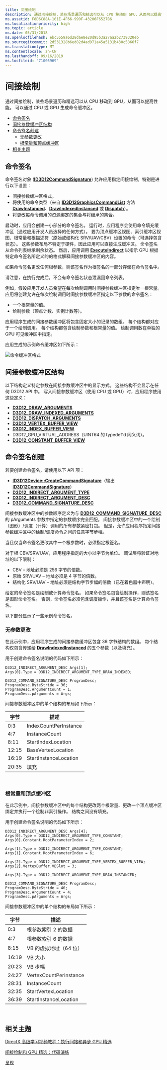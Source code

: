 ```yaml
---
title: 间接绘制
description: 通过间接绘制，某些场景遍历和精选可以从 CPU 移动到 GPU，从而可以提高性能。 可以通过 CPU 或 GPU 生成命令缓冲区。
ms.assetid: F8D6C88A-101E-4F66-999F-43206F6527B6
ms.localizationpriority: high
ms.topic: article
ms.date: 05/31/2018
ms.openlocfilehash: ebc5559a6d28dae8e20d95b3a27aa2b2739320eb
ms.sourcegitcommit: 2d531328b6ed82d4ad971a45a5131b430c5866f7
ms.translationtype: MT
ms.contentlocale: zh-CN
ms.lasthandoff: 09/16/2019
ms.locfileid: "71005969"
---
```

# <a name="indirect-drawing"></a>间接绘制

通过间接绘制，某些场景遍历和精选可以从 CPU 移动到 GPU，从而可以提高性能。 可以通过 CPU 或 GPU 生成命令缓冲区。

-   [命令签名](#command-signatures)
-   [间接参数缓冲区结构](#indirect-argument-buffer-structures)
-   [命令签名创建](#command-signature-creation)
    -   [无参数更改](#no-argument-changes)
    -   [根常量和顶点缓冲区](#root-constants-and-vertex-buffers)
-   [相关主题](#related-topics)

## <a name="command-signatures"></a>命令签名

命令签名对象 ([**ID3D12CommandSignature**](https://msdn.microsoft.com/library/Dn891446(v=VS.85).aspx)) 允许应用指定间接绘制，特别是进行以下设置：

-   间接参数缓冲区格式。
-   将使用的命令类型（来自 [**ID3D12GraphicsCommandList**](/windows/desktop/api/d3d12/nn-d3d12-id3d12graphicscommandlist) 方法 [**DrawInstanced**](/windows/desktop/api/d3d12/nf-d3d12-id3d12graphicscommandlist-drawinstanced)、[**DrawIndexedInstanced**](/windows/desktop/api/d3d12/nf-d3d12-id3d12graphicscommandlist-drawindexedinstanced) 或 [**Dispatch**](/windows/desktop/api/d3d12/nf-d3d12-id3d12graphicscommandlist-dispatch)）。
-   将更改每命令调用的资源绑定的集合与将继承的集合。

启动时，应用会创建一小部分的命令签名。 运行时，应用程序会使用命令填充缓冲区（通过应用开发人员选择的任何方式）。 要为顶点缓冲区视图、索引缓冲区视图、根常量和根描述符（原始或结构化 SRV/UAV/CBV）设置的命令（可选择包含状态）。 这些参数布局不特定于硬件，因此应用可以直接生成缓冲区。 命令签名从命令列表继承剩余状态。 然后，应用调用 [**ExecuteIndirect**](/windows/desktop/api/d3d12/nf-d3d12-id3d12graphicscommandlist-executeindirect) 以指示 GPU 根据特定命令签名所定义的的格式解释间接参数缓冲区的内容。

如果命令签名更改任何根参数，则该签名作为根签名的一部分存储在命令签名中。

请注意，在执行完成后，不会有命令签名状态泄漏回命令列表。

例如，假设应用开发人员希望在每次绘制调用时间接参数缓冲区指定唯一根常量。 应用将创建允许在每次绘制调用时间接参数缓冲区指定以下参数的命令签名：

-   一个根常量的值。
-   绘制参数（顶点计数、实例计数等）。

应用程序生成的间接参数缓冲区将包含固定大小的记录的数组。 每个结构都对应于一个绘制调用。 每个结构都包含绘制参数和根常量的值。 绘制调用数在单独的 GPU 可见缓冲区中指定。

应用生成的示例命令缓冲区如下所示：

![命令缓冲区格式](images/indirect-drawing-command-buffer.png)

## <a name="indirect-argument-buffer-structures"></a>间接参数缓冲区结构

以下结构定义特定参数在间接参数缓冲区中的显示方式。 这些结构不会显示在任何 D3D12 API 中。 写入间接参数缓冲区（使用 CPU 或 GPU）时，应用程序使用这些定义：

-   [**D3D12\_DRAW\_ARGUMENTS**](/windows/desktop/api/d3d12/ns-d3d12-d3d12_draw_arguments)
-   [**D3D12\_DRAW\_INDEXED\_ARGUMENTS**](/windows/desktop/api/d3d12/ns-d3d12-d3d12_draw_indexed_arguments)
-   [**D3D12\_DISPATCH\_ARGUMENTS**](/windows/desktop/api/d3d12/ns-d3d12-d3d12_dispatch_arguments)
-   [**D3D12\_VERTEX\_BUFFER\_VIEW**](/windows/desktop/api/d3d12/ns-d3d12-d3d12_vertex_buffer_view)
-   [**D3D12\_INDEX\_BUFFER\_VIEW**](/windows/desktop/api/d3d12/ns-d3d12-d3d12_index_buffer_view)
-   D3D12\_GPU\_VIRTUAL\_ADDRESS（UINT64 的 typedef'd 同义词）。
-   [**D3D12\_CONSTANT\_BUFFER\_VIEW**](/windows/desktop/api/d3d12/ns-d3d12-d3d12_constant_buffer_view_desc)

## <a name="command-signature-creation"></a>命令签名创建

若要创建命令签名，请使用以下 API 项：

-   [**ID3D12Device::CreateCommandSignature**](/windows/desktop/api/d3d12/nf-d3d12-id3d12device-createcommandsignature)（输出 [**ID3D12CommandSignature**](https://msdn.microsoft.com/library/Dn891446(v=VS.85).aspx)）
-   [**D3D12\_INDIRECT\_ARGUMENT\_TYPE**](/windows/desktop/api/d3d12/ne-d3d12-d3d12_indirect_argument_type)
-   [**D3D12\_INDIRECT\_ARGUMENT\_DESC**](/windows/desktop/api/d3d12/ns-d3d12-d3d12_indirect_argument_desc)
-   [**D3D12\_COMMAND\_SIGNATURE\_DESC**](/windows/desktop/api/d3d12/ns-d3d12-d3d12_command_signature_desc)

间接参数缓冲区中的参数顺序定义为与 [**D3D12\_COMMAND\_SIGNATURE\_DESC**](/windows/desktop/api/d3d12/ns-d3d12-d3d12_command_signature_desc) 的 pArguments 参数中指定的参数顺序完全匹配。 间接参数缓冲区中的一个绘制（图形）/调度（计算）调用的所有参数紧密打包。 但是，允许应用程序指定间接参数缓冲区中的绘制/调度命令之间的任意字节步幅。

当且仅当命令签名更改其中一个根参数时，必须指定根签名。

对于根 CBV/SRV/UAV，应用程序指定的大小以字节为单位。 调试层将验证对地址的以下限制：

-   CBV – 地址必须是 256 字节的倍数。
-   原始 SRV/UAV – 地址必须是 4 字节的倍数。
-   结构化 SRV/UAV – 地址必须是结构字节步幅的倍数（已在着色器中声明）。

给定的命令签名是绘制或计算命令签名。 如果命令签名包含绘制操作，则该签名是图形命令签名。 否则，命令签名必须包含调度操作，并且该签名是计算命令签名。

以下部分显示了一些示例命令签名。

### <a name="no-argument-changes"></a>无参数更改

在此示例中，应用程序生成的间接参数缓冲区包含 36 字节结构的数组。 每个结构仅包含传递给 [**DrawIndexedInstanced**](/windows/desktop/api/d3d12/nf-d3d12-id3d12graphicscommandlist-drawindexedinstanced) 的五个参数（以及填充）。

用于创建命令签名说明的代码如下所示：

``` syntax
D3D12_INDIRECT_ARGUMENT_DESC Args[1];
Args[0].Type = D3D12_INDIRECT_ARGUMENT_TYPE_DRAW_INDEXED;

D3D12_COMMAND_SIGNATURE_DESC ProgramDesc;
ProgramDesc.ByteStride = 36;
ProgramDesc.ArgumentCount = 1;
ProgramDesc.pArguments = Args;
```

间接参数缓冲区中的单个结构的布局如下所示：



| 字节 | 描述           |
|-------|-----------------------|
| 0:3   | IndexCountPerInstance |
| 4:7   | InstanceCount         |
| 8:11  | StartIndexLocation    |
| 12:15 | BaseVertexLocation    |
| 16:19 | StartInstanceLocation |
| 20:35 | 填充               |



 

### <a name="root-constants-and-vertex-buffers"></a>根常量和顶点缓冲区

在此示例中，间接参数缓冲区中的每个结构更改两个根常量、更改一个顶点缓冲区绑定并执行一个绘制非索引操作。 结构之间没有填充。

用于创建命令签名说明的代码如下所示：

``` syntax
D3D12_INDIRECT_ARGUMENT_DESC Args[4];
Args[0].Type = D3D12_INDIRECT_ARGUMENT_TYPE_CONSTANT;
Args[0].Constant.RootParameterIndex = 2;

Args[1].Type = D3D12_INDIRECT_ARGUMENT_TYPE_CONSTANT;
Args[1].Constant.RootParameterIndex = 6;

Args[2].Type = D3D12_INDIRECT_ARGUMENT_TYPE_VERTEX_BUFFER_VIEW;
Args[2].VertexBuffer.VBSlot = 3;

Args[3].Type = D3D12_INDIRECT_ARGUMENT_TYPE_DRAW_INSTANCED;

D3D12_COMMAND_SIGNATURE_DESC ProgramDesc;
ProgramDesc.ByteStride = 40;
ProgramDesc.ArgumentCount = 4;
ProgramDesc.pArguments = Args;
```

间接参数缓冲区中的单个结构的布局如下所示：



| 字节 | 描述                     |
|-------|---------------------------------|
| 0:3   | 根参数索引 2 的数据 |
| 4:7   | 根参数索引 6 的数据 |
| 8:15  | VB 的虚拟地址（64 位）  |
| 16:19 | VB 大小                         |
| 20:23 | VB 步幅                       |
| 24:27 | VertexCountPerInstance          |
| 28:31 | InstanceCount                   |
| 32:35 | StartVertexLocation             |
| 36:39 | StartInstanceLocation           |



 

## <a name="related-topics"></a>相关主题

<dl> <dt>

[DirectX 高级学习视频教程：执行间接和异步 GPU 精选](https://www.youtube.com/watch?v=fKD-VKJeeds)
</dt> <dt>

[间接绘制和 GPU 精选：代码演练](indirect-drawing-and-gpu-culling-.md)
</dt> <dt>

[呈现](rendering.md)
</dt> </dl>

 

 




